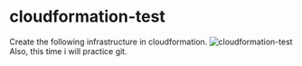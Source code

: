 # cloudformation-test
Create the following infrastructure in cloudformation.
![cloudformation-test](https://user-images.githubusercontent.com/98364873/150899612-d5cc1b3e-9fe2-4ff6-bc7e-cf46ea1b042d.png)
Also, this time i will practice git.

